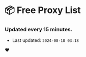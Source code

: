 # :package: Free Proxy List
### Updated every 15 minutes.

- Last updated: `2024-08-18 03:18`

:heart:
